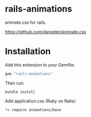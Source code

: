 rails-animations
===================

animate.css for rails.

https://github.com/daneden/animate.css


Installation
=======

Add this extension to your Gemfile:

```ruby
gem "rails-animations"
```

Then run:

```
bundle install
```

Add application.css (Ruby on Rails):

```
*= require animations/base
```
